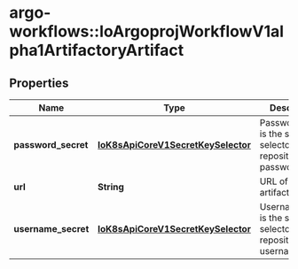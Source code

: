 # argo-workflows::IoArgoprojWorkflowV1alpha1ArtifactoryArtifact

## Properties
Name | Type | Description | Notes
------------ | ------------- | ------------- | -------------
**password_secret** | [**IoK8sApiCoreV1SecretKeySelector**](IoK8sApiCoreV1SecretKeySelector.md) | PasswordSecret is the secret selector to the repository password | [optional] 
**url** | **String** | URL of the artifact | 
**username_secret** | [**IoK8sApiCoreV1SecretKeySelector**](IoK8sApiCoreV1SecretKeySelector.md) | UsernameSecret is the secret selector to the repository username | [optional] 


